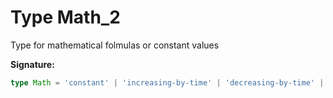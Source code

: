 
# Type Math\_2

Type for mathematical folmulas or constant values

<b>Signature:</b>

```typescript
type Math = 'constant' | 'increasing-by-time' | 'decreasing-by-time' | 'increasing-by-block' | 'decreasing-by-block';
```
